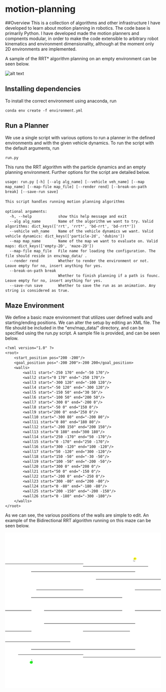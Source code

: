 # motion-planning
##Overview
This is a collection of algorithms and other infrastructure I have developed to learn about motion planning in robotics. The code base is primarily Python. I have developed made the motion planners and compnents modular, in order to make the code extensible to arbitrary robot kinematics and environment dimensionality, although at the moment only 2D environments are implemented.

A sample of the RRT\* algorithm planning on an empty environment can be seen below.

![alt text](https://github.com/lanton97/motion-planning/blob/main/assets/rrt\*_run.gif)

## Installing dependencies

To install the correct environment using anaconda, run 
```req
conda env create -f environment.yml
```

## Run a Planner

We use a single script with various options to run a planner in the defined environments and with the given vehicle dynamics. To run the script with the default arguments, run

```sample
run.py
```

This runs the RRT algorithm with the particle dynamics and an empty planning environment. Further options for the script are detailed below.

```run
usage: run.py [-h] [--alg alg_name] [--vehicle veh_name] [--map map_name] [--map-file map_file] [--render rend] [--break-on-path break] [--save-run save]

This script handles running motion planning algorithms

optional arguments:
  -h, --help            show this help message and exit
  --alg alg_name        Name of the algorithm we want to try. Valid algorithms: dict_keys(['rrt', 'rrt*', 'bd-rrt', 'bd-rrt*'])
  --vehicle veh_name    Name of the vehicle dynamics we want. Valid vehicle dynamics: dict_keys(['particle-2d', 'dubins'])
  --map map_name        Name of the map we want to evaluate on. Valid maps: dict_keys(['empty-2D', 'maze-2D'])
  --map-file map_file   File name for loading the configuration. The file should reside in env/map_data/ .
  --render rend         Whether to render the environment or not. Leave empty for no, insert anything for yes.
  --break-on-path break
                        Whether to finish planning if a path is founc. Leave empty for no, insert anything for yes.
  --save-run save       Whether to save the run as an animation. Any string is considered as true.
```

## Maze Environment
We define a basic maze environment that utilizes user defined walls and starting/ending positions. We can alter the setup by editing an XML file. The file should be included in the "env/map_data/" directory, and can be specified using the run.py script. A sample file is provided, and can be seen below.
 
```maze
<?xml version="1.0" ?>
<root>
	<start_position pos="200 -200"/>
	<goal_position pos="-200 200">-200 200</goal_position>
	<walls>
		<wall1 start="-250 170" end="-50 170"/>
		<wall2 start="0 170" end="-250 170"/>
		<wall3 start="-300 120" end="-100 120"/>
		<wall4 start="-50 120" end="-300 120"/>
		<wall5 start="-150 50" end="30 50"/>
		<wall6 start="-100 50" end="200 50"/>
		<wall7 start="-300 0" end="-200 0"/>
		<wall8 start="-50 0" end="150 0"/>
		<wall9 start="200 0" end="250 0"/>
		<wall10 start="-300 80" end="-200 80"/>
		<wall11 start="0 80" end="180 80"/>
		<wall12 start="-200 150" end="200 150"/>
		<wall13 start="0 180" end="300 180"/>
		<wall14 start="250 -170" end="50 -170"/>
		<wall15 start="0 -170" end="250 -170"/>
		<wall16 start="300 -120" end="100 -120"/>
		<wall17 start="50 -120" end="300 -120"/>
		<wall18 start="150 -50" end="-30 -50"/>
		<wall19 start="100 -50" end="-200 -50"/>
		<wall20 start="300 0" end="200 0"/>
		<wall21 start="50 0" end="-150 0"/>
		<wall22 start="-200 0" end="-250 0"/>
		<wall23 start="300 -80" end="200 -80"/>
		<wall24 start="0 -80" end="-180 -80"/>
		<wall25 start="200 -150" end="-200 -150"/>
		<wall26 start="0 -180" end="-300 -180"/>
	</walls>
</root>
```
As we can see, the various positions of the walls are simple to edit. An example of the Bidirectional RRT algorithm running on this maze can be seen below.

![alt text](https://github.com/lanton97/motion-planning/blob/main/assets/bd-run.gif)
